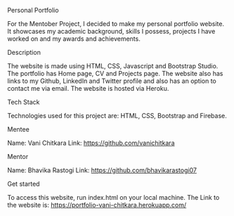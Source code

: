 Personal Portfolio

For the Mentober Project, I decided to make my personal portfolio website. It showcases my academic background, skills I possess, projects I have worked on and my awards and achievements. 

Description

The website is made using HTML, CSS, Javascript and Bootstrap Studio. The portfolio has Home page, CV and Projects page. The website also has links to my Github, LinkedIn and Twitter profile and also has an option to contact me via email. The website is hosted via Heroku.

Tech Stack

Technologies used for this project are: HTML, CSS, Bootstrap and Firebase.

Mentee

Name: Vani Chitkara
Link: https://github.com/vanichitkara

Mentor

Name: Bhavika Rastogi
Link: https://github.com/bhavikarastogi07

Get started

To access this website, run index.html on your local machine.
The Link to the website is: https://portfolio-vani-chitkara.herokuapp.com/
